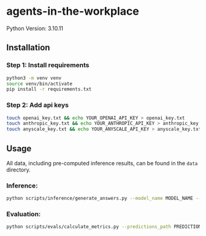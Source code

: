 # agents-in-the-workplace

Python Version: 3.10.11

## Installation

### Step 1: Install requirements
```bash
python3 -m venv venv
source venv/bin/activate
pip install -r requirements.txt
```

### Step 2: Add api keys
```bash
touch openai_key.txt && echo YOUR_OPENAI_API_KEY > openai_key.txt
touch anthropic_key.txt && echo YOUR_ANTHROPIC_API_KEY > anthropic_key.txt
touch anyscale_key.txt && echo YOUR_ANYSCALE_API_KEY > anyscale_key.txt
```

## Usage
All data, including pre-computed inference results, can be found in the `data` directory.

### Inference:

```bash
python scripts/inference/generate_answers.py --model_name MODEL_NAME --queries_path QUERIES_PATH
```

### Evaluation:

```bash
python scripts/evals/calculate_metrics.py --predictions_path PREDICTIONS_PATH --ground_truth_path GROUND_TRUTH_PATH     
```